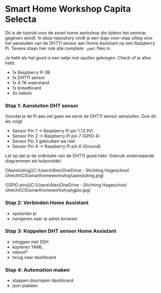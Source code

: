 # Smart Home Workshop Capita Selecta

Dit is de tutorial voor de smart home workshop die tijdens het seminar gegeven wordt. In deze repository vindt je een stap-voor-stap uitleg voor het aansluiten van de DHT11 sensor aan Home Assistant op een Raspberry Pi. Tevens staan hier ook alle complete `.yaml` files in.

Je hebt als het goed is een setje met spullen gekregen. Check of je alles hebt:

- 1x Raspberry Pi 3B
- 1x DHT11 sensor
- 1x 4.7K weerstand
- 1x breadboard
- 4x kabels

### Stap 1: Aansluiten DHT sensor

Voordat je de Pi aan zet gaan we eerst de DHT11 sensor aansluiten. Doe dit als volgt:

- Sensor Pin 1 -> Raspberry Pi pin 1 (3.3V)
- Sensor Pin 2 -> Raspberry Pi pin 7 (GPIO 4)
- Sensor Pin 3  gebruiken we niet.
- Sensor Pin 4 -> Raspberry Pi pin 6 (Ground)

Let op dat je de oriëntatie van de DHT11 goed hebt. Gebruik onderstaande diagrammen als hulpmiddel.

![Aansluiting](C:\Users\Alex\OneDrive - Stichting Hogeschool Utrecht\CS\smarthomeworkshop\aansluiting.jpg)

![GPIO pins](C:\Users\Alex\OneDrive - Stichting Hogeschool Utrecht\CS\smarthomeworkshop\gpio.jpg)

### Stap 2: Verbinden Home Assistant

- opstarten pi
- navigeren naar ip adres browser

### Stap 3: Koppelen DHT sensor Home Assistant

- inloggen met SSH
- kopieren YAML
- reboot?
- terug naar dashboard

### Stap 4: Automation maken

- stappen doorlopen dashboard
- json plakken

